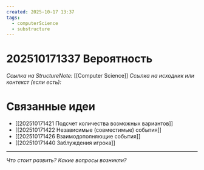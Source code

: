 ```yaml
---
created: 2025-10-17 13:37
tags:
  - computerScience
  - substructure
---
```

# 202510171337 Вероятность

*Ссылка на StructureNote:* [[Computer Science]]
*Ссылка на исходник или контекст (если есть):*

# Связанные идеи

- [[202510171421 Подсчет количества возможных вариантов]]
- [[202510171422 Независимые (совместимые) события]]
- [[202510171426 Взаимодополняющие события]]
- [[202510171440 Заблуждения игрока]]

---

*Что стоит развить? Какие вопросы возникли?*
